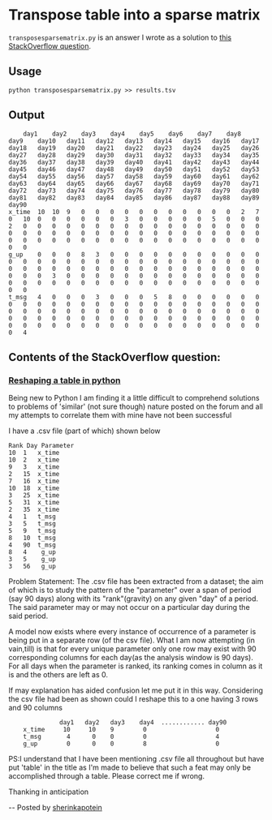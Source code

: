 # Transpose table into a sparse matrix

`transposesparsematrix.py` is an answer I wrote as a solution to [this StackOverflow question](http://stackoverflow.com/q/32897249/2744166).

## Usage
```
python transposesparsematrix.py >> results.tsv
```

## Output
```
	day1	day2	day3	day4	day5	day6	day7	day8	day9	day10	day11	day12	day13	day14	day15	day16	day17	day18	day19	day20	day21	day22	day23	day24	day25	day26	day27	day28	day29	day30	day31	day32	day33	day34	day35	day36	day37	day38	day39	day40	day41	day42	day43	day44	day45	day46	day47	day48	day49	day50	day51	day52	day53	day54	day55	day56	day57	day58	day59	day60	day61	day62	day63	day64	day65	day66	day67	day68	day69	day70	day71	day72	day73	day74	day75	day76	day77	day78	day79	day80	day81	day82	day83	day84	day85	day86	day87	day88	day89	day90
x_time	10	10	9	0	0	0	0	0	0	0	0	0	0	0	2	7	0	10	0	0	0	0	0	0	3	0	0	0	0	0	5	0	0	0	2	0	0	0	0	0	0	0	0	0	0	0	0	0	0	0	0	0	0	0	0	0	0	0	0	0	0	0	0	0	0	0	0	0	0	0	0	0	0	0	0	0	0	0	0	0	0	0	0	0	0	0	0	0	0	0
g_up	0	0	0	8	3	0	0	0	0	0	0	0	0	0	0	0	0	0	0	0	0	0	0	0	0	0	0	0	0	0	0	0	0	0	0	0	0	0	0	0	0	0	0	0	0	0	0	0	0	0	0	0	0	0	0	3	0	0	0	0	0	0	0	0	0	0	0	0	0	0	0	0	0	0	0	0	0	0	0	0	0	0	0	0	0	0	0	0	0	0
t_msg	4	0	0	0	3	0	0	0	5	8	0	0	0	0	0	0	0	0	0	0	0	0	0	0	0	0	0	0	0	0	0	0	0	0	0	0	0	0	0	0	0	0	0	0	0	0	0	0	0	0	0	0	0	0	0	0	0	0	0	0	0	0	0	0	0	0	0	0	0	0	0	0	0	0	0	0	0	0	0	0	0	0	0	0	0	0	0	0	0	4

```

## Contents of the StackOverflow question:

### [Reshaping a table in python](http://stackoverflow.com/q/32897249/2744166)

Being new to Python I am finding it a little difficult to comprehend solutions to problems of 'similar' (not sure though) nature posted on the forum and all my attempts to correlate them with mine have not been successful

I have a .csv file (part of which) shown below

```
Rank Day Parameter
10	1	x_time
10	2	x_time
9	3	x_time
2	15	x_time
7	16	x_time
10	18	x_time
3	25	x_time
5	31	x_time
2	35	x_time
4	1	t_msg
3	5	t_msg
5	9	t_msg
8	10	t_msg
4	90	t_msg
8   4    g_up
3   5    g_up
3   56   g_up
```

Problem Statement: The .csv file has been extracted from a dataset; the aim of which is to study the pattern of the "parameter" over a span of period (say 90 days) along with its "rank"(gravity) on any given "day" of a period. The said parameter may or may not occur on a particular day during the said period.

A model now exists where every instance of occurrence of a parameter is being put in a separate row (of the csv file). What I am now attempting (in vain,till) is that for every unique parameter only one row may exist with 90 corresponding columns for each day(as the analysis window is 90 days). For all days when the parameter is ranked, its ranking comes in column as it is and the others are left as 0.

If may explanation has aided confusion let me put it in this way. Considering the csv file had been as shown could I reshape this to a one having 3 rows and 90 columns

```
              day1   day2   day3    day4  ............ day90 
    x_time     10     10    9        0                   0 
    t_msg       4      0    0        0                   4
    g_up        0      0    0        8                   0
```

PS:I understand that I have been mentioning .csv file all throughout but have put 'table' in the title as I'm made to believe that such a feat may only be accomplished through a table. Please correct me if wrong.

Thanking in anticipation 

-- Posted by [sherinkapotein](http://stackoverflow.com/users/613976/sherinkapotein)


